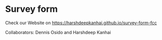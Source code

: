 # Survey form

Check our Website on https://harshdeepkanhai.github.io/survey-form-fcc

Collaborators: Dennis Osido and Harshdeep Kanhai
